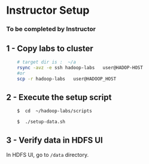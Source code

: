 <link rel='stylesheet' href='assets/css/main.css'/>

# Instructor Setup

### To be completed by Instructor

## 1 - Copy labs to cluster
```bash
    # target dir is :  ~/a
    rsync -avz -e ssh hadoop-labs   user@HADOP-HOST
    #or
    scp -r hadoop-labs   user@HADOOP_HOST
```

## 2 - Execute the setup script

``` bash
    $  cd  ~/hadoop-labs/scripts

    $  ./setup-data.sh
```

## 3 - Verify data in HDFS UI
In HDFS UI, go to `/data` directory.
